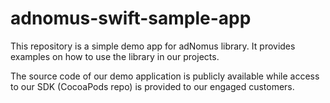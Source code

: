 # adnomus-swift-sample-app
This repository is a simple demo app for adNomus library. It provides examples on how to use the library in our projects.

The source code of our demo application is publicly available while access to our SDK (CocoaPods repo) is provided to our engaged customers.

